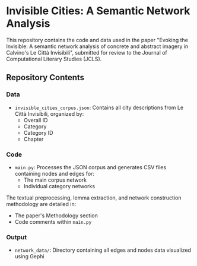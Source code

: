 # Invisible Cities: A Semantic Network Analysis

This repository contains the code and data used in the paper "Evoking the Invisible: A semantic network analysis of concrete and abstract imagery in Calvino's Le Città Invisibili", submitted for review to the Journal of Computational Literary Studies (JCLS).

## Repository Contents

### Data
- `invisible_cities_corpus.json`: Contains all city descriptions from Le Città Invisibili, organized by:
  - Overall ID
  - Category
  - Category ID
  - Chapter

### Code
- `main.py`: Processes the JSON corpus and generates CSV files containing nodes and edges for:
  - The main corpus network
  - Individual category networks
  
The textual preprocessing, lemma extraction, and network construction methodology are detailed in:
- The paper's Methodology section
- Code comments within `main.py`

### Output
- `network_data/`: Directory containing all edges and nodes data visualized using Gephi
